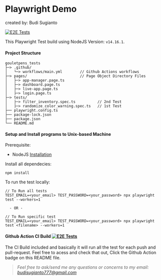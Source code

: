 # Playwright Demo
created by: Budi Sugianto

[![E2E Tests](https://github.com/mcbuddy/playwright-demo/actions/workflows/main.yml/badge.svg)](https://github.com/mcbuddy/playwright-demo/actions/workflows/main.yml)

This Playwright Test build using NodeJS Version: `v14.16.1`.

#### Project Structure

    gouletpens_tests
    ├─> .github/
    │   └─> workflows/main.yml        // Github Actions workflows 
    ├─> pages/                        // Page Object Directory Files
    │   ├─> app-manager.page.ts
    │   ├─> dashboard.page.ts
    │   ├─> live-app.page.ts
    │   ├─> login.page.ts   
    ├─> tests/
    │   ├─> filter_inventory.spec.ts          // 2nd Test
    │   ├─> randomize_color_warning.spec.ts   // 1st Test
    ├── playwright.config.ts
    ├── package-lock.json
    ├── package.json
    └── README.md

#### Setup and Install programs to Unix-based Machine
Prerequisite:
- NodeJS [Installation](https://nodejs.org/en/download/)

Install all dependecies:
```
npm install
```

To run the test locally:
```
// To Run all tests
TEST_EMAIL=<your_email> TEST_PASSWORD=<your_password> npx playwright test --workers=1 
  
  - OR -

// To Run specific test  
TEST_EMAIL=<your_email> TEST_PASSWORD=<your_password> npx playwright test <filename> --workers=1
```

#### Github Action CI Build [![E2E Tests](https://github.com/mcbuddy/playwright-demo/actions/workflows/main.yml/badge.svg)](https://github.com/mcbuddy/playwright-demo/actions/workflows/main.yml)
The CI Build included and basically it will run all the test for each push and pull-request. 
Feel free to acess and check that out, Click the Github Action badge on this README file. 

 > *Feel free to ask/send me any questions or concerns to my email: budisugianto777@gmail.com*